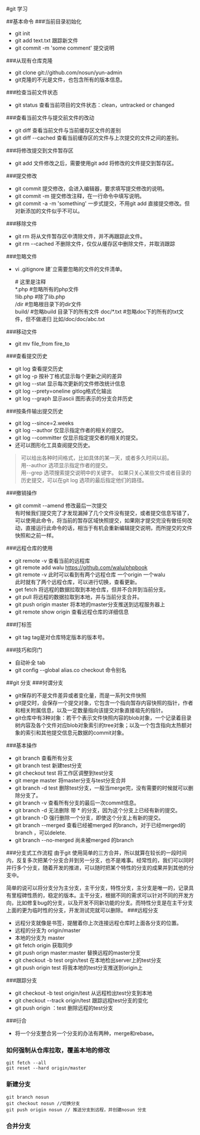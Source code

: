 #git 学习

##基本命令
###当前目录初始化
- git init
- git add text.txt 跟踪新文件
- git commit -m 'some comment' 提交说明

###从现有仓库克隆
- git clone git://github.com/nosun/yun-admin
- git克隆的不光是文件，也包含所有的版本信息。

###检查当前文件状态
- git status 查看当前项目的文件状态：clean，untracked or changed

###查看当前文件与提交前文件的改动
- git diff 查看当前文件与当前缓存区文件的差别
- git diff --cached 查看当前缓存区的文件与上次提交的文件之间的差别。

###将修改提交到文件暂存区
- git add 文件修改之后，需要使用git add 将修改的文件提交到暂存区。

###提交修改
- git commit 提交修改，会进入编辑器，要求填写提交修改的说明。
- git commit -m 提交修改注释，在一行命令中填写说明。
- git commit -a -m 'something' 一步式提交，不用git add 直接提交修改。但对新添加的文件似乎不可以。

###移除文件
- git rm 将从文件暂存区中清除文件，并不再跟踪此文件。
- git rm --cached 不删除文件，仅仅从缓存区中删除文件，并取消跟踪

###忽略文件
- vi .gitignore 建`立需要忽略的文件的文件清单。
	
	\# 这里是注释  
	\*.php #忽略所有的php文件  
	!lib.php #除了lib.php  
	/dir #忽略根目录下的dir文件  
    build/ #忽略build 目录下的所有文件
	doc/*.txt #忽略doc下的所有的txt文件，但不做递归 比如/doc/doc/abc.txt

###移动文件
- git mv file\_from fire\_to

###查看提交历史
- git log  查看提交历史
- git log -p 按补丁格式显示每个更新之间的差异
- git log --stat 显示每次更新的文件修改统计信息
- git log --prety=oneline gitlog格式化输出
- git log --graph 显示ascii 图形表示的分支合并历史

###按条件输出提交历史
- git log --since=2.weeks
- git log --author 仅显示指定作者的相关的提交。
- git log --committer 仅显示指定提交者的相关的提交。
- 还可以图形化工具查阅提交历史。
>可以给出各种时间格式，比如具体的某一天，或者多久时间以前。  
>用--author 选项显示指定作者的提交。  
>用--grep 选项搜索提交说明中的关键字。
>如果只关心某些文件或者目录的历史提交，可以在git log 选项的最后指定他们的路径。

###撤销操作
- git commit --amend 修改最后一次提交  
有时候我们提交完了才发现漏掉了几个文件没有提交，或者提交信息写错了，可以使用此命令，将当前的暂存区域快照提交，如果刚才提交完没有做任何改动，直接运行此命令的话，相当于有机会重新编辑提交说明，而所提交的文件快照和之前一样。

###远程仓库的使用
- git remote -v 查看当前的远程库
- git remote add walu https://github.com/walu/phpbook
- git remote -v 此时可以看到有两个远程仓库 一个origin 一个walu  
此时就有了两个远程仓库，可以进行切换，查看更新。
- get fetch 将远程的数据拉取到本地仓库，但并不合并到当前分支。
- git pull 将远程的数据拉取到本地，并与当前分支合并。
- git push origin master 将本地的master分支推送到远程服务器上
- git remote show origin 查看远程仓库的详细信息

###打标签
- git tag tag是对仓库特定版本的版本号。

###技巧和窍门
- 自动补全 tab
- git config --global alias.co checkout 命令别名

##git 分支
###何谓分支
- git保存的不是文件差异或者变化量，而是一系列文件快照
- git提交时，会保存一个提交对象，它包含一个指向暂存内容快照的指针，作者和相关附属信息，以及一定数量指向该提交对象直接祖先的指针。
- git仓库中有3种对象：若干个表示文件快照内容的blob对象，一个记录着目录树内容及各个文件对应blob对象索引的tree对象；以及一个包含指向太热额对象的索引和其他提交信息元数据的commit对象。

###基本操作
- git branch 查看所有分支
- git branch test 新建test分支
- git checkout test 将工作区调整到test分支
- git merge master 将master分支与test分支合并
- git branch -d test 删除test分支，一般当merge完，没有需要的时候就可以删除分支了。
- git branch -v 查看所有分支的最后一次commit信息。
- git branch -d 无法删除 带 * 的分支，因为这个分支上已经有新的提交。
- git branch -D 强行删除一个分支，即使这个分支上有新的提交。
- git branch --merged 查看已经被merged 的branch，对于已经merged的 branch ，可以delete.
- git branch --no-merged 尚未被merged 的branch

###分支式工作流程
由于git 使用简单的三方合并，所以就算在较长的一段时间内，反复多次把某个分支合并到另一分支，也不是难事。经常性的，我们可以同时并行多个分支，随着开发的推进，可以随时把某个特性的分支的成果并到其他的分支中。  

简单的说可以将分支分为主分支，主干分支，特性分支，主分支是唯一的，记录具有里程碑性质的，稳定的版本。主干分支，根据不同的需求可以针对不同的开发方向，比如修复bug的分支，以及开发不同新功能的分支。而特性分支是在主干分支上面的更为临时性的分支，开发测试完就可以删除。
###远程分支
- 远程分支就像是书签，提醒着你上次连接远程仓库时上面各分支的位置。
- 远程的分支为 origin/master
- 本地的分支为 master
- git fetch origin 获取同步
- git push orign master:master 替换远程的master分支
- git checkout -b test orgin/test 在本地检出server上的test分支
- git push origin test 将我本地的test分支推送到origin上

###跟踪分支
- git checkout -b test origin/test 从远程检出test分支到本地
- git checkout --track origin/test 跟踪远程test分支的变化
- git push origin ：test 删除远程的test分支

###衍合
- 将一个分支整合另一个分支的办法有两种，merge和rebase。


### 如何强制从仓库拉取，覆盖本地的修改

    git fetch --all
    git reset --hard origin/master


### 新建分支
    
    git branch nosun
    git checkout nosun //切换分支
    git push origin nosun // 推送分支到远程，并创建nosun 分支
    

### 合并分支




    
